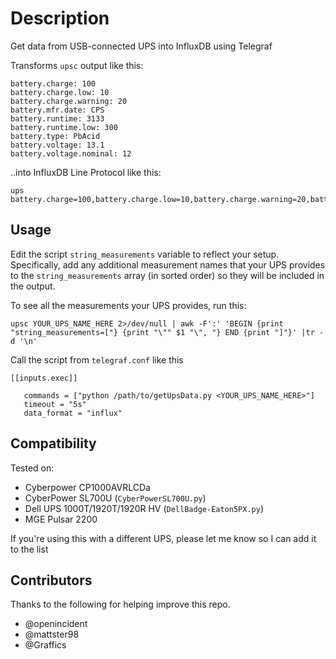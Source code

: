 # Description
Get data from USB-connected UPS into InfluxDB using Telegraf

Transforms `upsc` output like this:
```
battery.charge: 100
battery.charge.low: 10
battery.charge.warning: 20
battery.mfr.date: CPS
battery.runtime: 3133
battery.runtime.low: 300
battery.type: PbAcid
battery.voltage: 13.1
battery.voltage.nominal: 12
```
..into InfluxDB Line Protocol like this: 
```
ups battery.charge=100,battery.charge.low=10,battery.charge.warning=20,battery.mfr.date="CPS",battery.runtime=2970,battery.runtime.low=300,battery.type="PbAcid",battery.voltage=13.1,battery.voltage.nominal=12
```

## Usage

Edit the script `string_measurements` variable to reflect your setup. Specifically, add any additional measurement names that your UPS provides to the `string_measurements` array (in sorted order) so they will be included in the output.

To see all the measurements your UPS provides, run this:

```
upsc YOUR_UPS_NAME_HERE 2>/dev/null | awk -F':' 'BEGIN {print "string_measurements=["} {print "\"" $1 "\", "} END {print "]"}' |tr -d '\n'
```

Call the script from `telegraf.conf` like this
```
[[inputs.exec]]

   commands = ["python /path/to/getUpsData.py <YOUR_UPS_NAME_HERE>"]
   timeout = "5s"
   data_format = "influx"
```

## Compatibility
Tested on:
* Cyberpower CP1000AVRLCDa
* CyberPower SL700U (`CyberPowerSL700U.py`)
* Dell UPS 1000T/1920T/1920R HV (`DellBadge-Eaton5PX.py`)
* MGE Pulsar 2200


If you're using this with a different UPS, please let me know so I can add it to the list

## Contributors

Thanks to the following for helping improve this repo.

* @openincident
* @mattster98
* @Graffics
